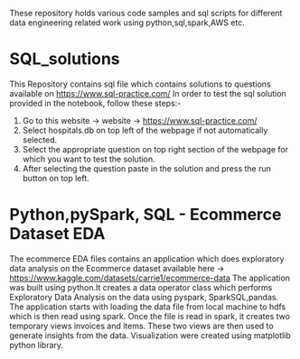 These repository holds various code samples and sql scripts for different data engineering related work using python,sql,spark,AWS etc. 

# SQL_solutions
This Repository contains sql file which contains solutions to questions available on https://www.sql-practice.com/
In order to test the sql solution provided in the notebook, follow these steps:-
1) Go to this website -> website -> https://www.sql-practice.com/
2) Select hospitals.db on top left of the webpage if not automatically selected.
3) Select the appropriate question on top right section of the webpage for which you want to test the solution. 
4) After selecting the question paste in the solution and press the run button on top left. 

# Python,pySpark, SQL - Ecommerce Dataset EDA
The ecommerce EDA files contains an application which does exploratory data analysis on the Ecommerce dataset available here -> https://www.kaggle.com/datasets/carrie1/ecommerce-data 
The application was built using python.It creates a data operator class which performs Exploratory Data Analysis on the data using pyspark, SparkSQL,pandas. The application starts with loading the data file from local machine to hdfs which is then read using spark. Once the file is read in spark, it creates two temporary views invoices and items. These two views are then used to generate insights from the data. Visualization were created using matplotlib python library. 

